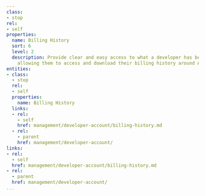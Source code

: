 ```yaml
---
class:
- stop
rel:
- self
properties:
  name: Billing History
  sort: 6
  level: 2
  description: Provide clear and easy access to what a developer has been billed,
    allowing them to access and download their billing history around API usage.
entities:
- class:
  - stop
  rel:
  - self
  properties:
    name: Billing History
  links:
  - rel:
    - self
    href: management/developer-account/billing-history.md
  - rel:
    - parent
    href: management/developer-account/
links:
- rel:
  - self
  href: management/developer-account/billing-history.md
- rel:
  - parent
  href: management/developer-account/
...
```

